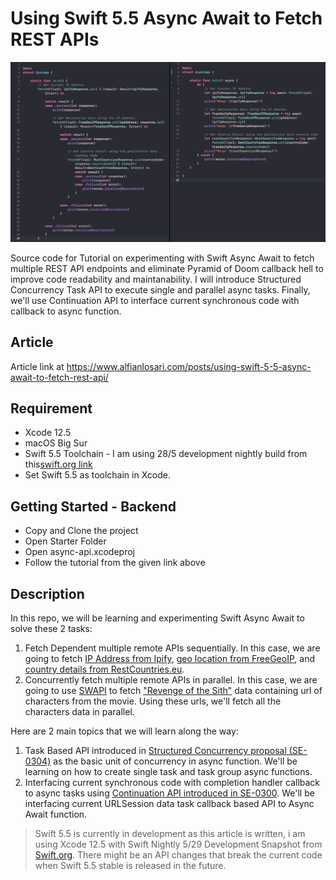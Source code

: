 # Using Swift 5.5 Async Await to Fetch REST APIs

![Alt text](./promo.jpg?raw=true "Callback vs Async Await")

Source code for Tutorial on experimenting with Swift Async Await to fetch multiple REST API endpoints and eliminate Pyramid of Doom callback hell to improve code readability and maintanability. I will introduce Structured Concurrency Task API to execute single and parallel async tasks. Finally, we'll use Continuation API to interface current synchronous code with callback to async function.

## Article
Article link at https://www.alfianlosari.com/posts/using-swift-5-5-async-await-to-fetch-rest-api/

## Requirement
- Xcode 12.5
- macOS Big Sur
- Swift 5.5 Toolchain - I am using 28/5 development nightly build from this[swift.org link](https://swift.org/builds/swift-5.5-branch/xcode/swift-5.5-DEVELOPMENT-SNAPSHOT-2021-05-28-a/swift-5.5-DEVELOPMENT-SNAPSHOT-2021-05-28-a-osx.pkg)
- Set Swift 5.5 as toolchain in Xcode.

## Getting Started - Backend
- Copy and Clone the project
- Open Starter Folder
- Open async-api.xcodeproj
- Follow the tutorial from the given link above

## Description
In this repo, we will be learning and experimenting Swift Async Await to solve these 2 tasks:
1. Fetch Dependent multiple remote APIs sequentially. In this case, we are going to fetch [IP Address from Ipify](https://api.ipify.org/?format=json), [geo location from FreeGeoIP](https://freegeoip.app/json/125.162.209.116), and [country details from RestCountries.eu](https://restcountries.eu/rest/v2/alpha/ID).
2. Concurrently fetch multiple remote APIs in parallel. In this case, we are going to use [SWAPI](https://www.swapi.tech) to fetch ["Revenge of the Sith"](https://www.swapi.tech/api/films/6) data containing url of characters from the movie. Using these urls, we'll fetch all the characters data in parallel.
 
Here are 2 main topics that we will learn along the way:
1. Task Based API introduced in [Structured Concurrency proposal (SE-0304)](https://github.com/apple/swift-evolution/blob/main/proposals/0304-structured-concurrency.md) as the basic unit of concurrency in async function. We'll be learning on how to create single task and task group async functions.
2. Interfacing current synchronous code with completion handler callback to async tasks using [Continuation API introduced in SE-0300](https://github.com/apple/swift-evolution/blob/main/proposals/0300-continuation.md). We'll be interfacing current URLSession data task callback based API to Async Await function.

> Swift 5.5 is currently in development as this article is written, i am using Xcode 12.5 with Swift Nightly 5/29  Development Snapshot from [Swift.org](https://swift.org/builds/swift-5.5-branch/xcode/swift-5.5-DEVELOPMENT-SNAPSHOT-2021-05-28-a/swift-5.5-DEVELOPMENT-SNAPSHOT-2021-05-28-a-osx.pkg). There might be an API changes that break the current code when Swift 5.5 stable is released in the future.
